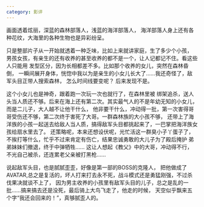```yaml
---
category: 影评
---
```


画面透着炫丽，深蓝的森林部落人，浅蓝的海洋部落人，
海洋部落人身上还有各种花纹，大海里的各种生物也是异彩纷呈。

只是整部片子从一开始就透着一种乏味，比如上来就讲家庭，生了多少个小孩，
男孩女孩，有亲生的还有收养的甚至收养的都不是一个，让人记都记不住。看这些人只能用
发型区分，因为长相都差不多。比如那个收养的女儿，突然在森林昏倒，
一瞬间展开身体，恍惚中我以为是亲生的小女儿长大了……我还奇怪了，敌军头目正带人搜索森林，
怎么时间线要变呢？ 后来发现不是。

这个小女儿也是神奇，跟着跑一次玩一次也就行了，在森林里被
绑架追杀，送人头当人质还不够。后来在海上还有第二次。其实最气人的不是年幼无知的小女儿，而是二儿子，大人越不让他干什么，
他非要干什么，冲动得一批，第一次害得哥哥受伤还不够，第二次终于害死了大哥。一群森林族的大小孩不够，
还带上了海洋族的小孩一起送去给敌人当人质，搞得敌军头目都挑起来了，一巴掌把海洋族女孩给扇水里去了。
还策略呢，本来还想设伏呢，光忙活这一群臭小子丫蛋子了，不挨打等什么，忙乎不过来肯定有伤亡，结果忠诚勇敢的大儿子为了殿后掩护
弟弟妹妹们撤退，终于中弹牺牲……  这让人想起《教父》中的大哥，冲动得不行，不光自己被杀，还连累老父亲被打黑枪……

说起敌军头目，也是腻腻歪歪，好像是第一部的BOSS的克隆人，
把他做成了AVATAR,总之是复活的，坏人打来打去永不死，战斗模式还是勇猛刚强，不过杀伐果决就谈不上了，
因为男主收养的小孩里有敌军头目的儿子，总之是乱的一批……搞来搞去还是没死，最后骑上大鸟飞走了，他走的时候，
天空似乎飘来五个字“我还会回来的！”，真够腻歪人的。
